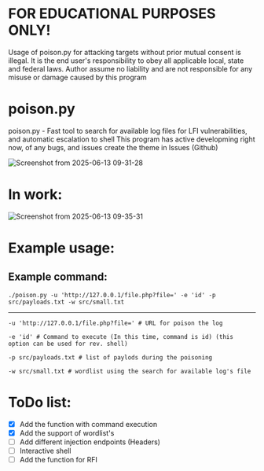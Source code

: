 # FOR EDUCATIONAL PURPOSES ONLY!
Usage of poison.py for attacking targets without prior mutual consent is illegal. It is the end user's responsibility to obey all applicable local, state and federal laws. Author assume no liability and are not responsible for any misuse or damage caused by this program

# poison.py
poison.py - Fast tool to search for available log files for LFI vulnerabilities, and automatic escalation to shell
This program has active developming right now, of any bugs, and issues create the theme in Issues (Github)

![Screenshot from 2025-06-13 09-31-28](https://github.com/user-attachments/assets/53aad267-25aa-4c91-85a4-d6c67a9aa019)
# In work:
![Screenshot from 2025-06-13 09-35-31](https://github.com/user-attachments/assets/d6115bb0-e5d4-418f-b4fa-e527517d6689)


# Example usage:
## Example command:
```
./poison.py -u 'http://127.0.0.1/file.php?file=' -e 'id' -p src/payloads.txt -w src/small.txt
```
_____________________________________________________________________________________________
```
-u 'http://127.0.0.1/file.php?file=' # URL for poison the log
```

```
-e 'id' # Command to execute (In this time, command is id) (this option can be used for rev. shell)
```

```
-p src/payloads.txt # list of paylods during the poisoning
```

```
-w src/small.txt # wordlist using the search for available log's file
```
# ToDo list:
-   [x] Add the function with command execution
-   [x] Add the support of wordlist's
-   [ ] Add different injection endpoints (Headers)
-   [ ] Interactive shell 
-   [ ] Add the function for RFI
